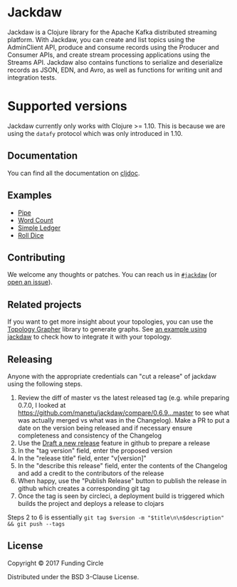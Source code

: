 # Jackdaw

Jackdaw is a Clojure library for the Apache Kafka distributed streaming platform. With Jackdaw, you can create and list topics using the AdminClient API, produce and consume records using the Producer and Consumer APIs, and create stream processing applications using the Streams API. Jackdaw also contains functions to serialize and deserialize records as JSON, EDN, and Avro, as well as functions for writing unit and integration tests.

# Supported versions

Jackdaw currently only works with Clojure >= 1.10.
This is because we are using the `datafy` protocol which was only introduced in 1.10.

## Documentation

You can find all the documentation on [cljdoc](https://cljdoc.org/d/fundingcircle/jackdaw).

## Examples

- [Pipe](https://github.com/manetu/jackdaw/tree/master/examples/pipe)
- [Word Count](https://github.com/manetu/jackdaw/tree/master/examples/word-count)
- [Simple Ledger](https://github.com/manetu/jackdaw/tree/master/examples/simple-ledger)
- [Roll Dice](https://github.com/manetu/jackdaw/tree/master/examples/rolldice)

## Contributing

We welcome any thoughts or patches. You can reach us in [`#jackdaw`](https://clojurians.slack.com/messages/CEA3C7UG0/) (or [open an issue](https://github.com/fundingcircle/jackdaw/issues)).

## Related projects

If you want to get more insight about your topologies, you can use the
[Topology Grapher](https://github.com/manetu/topology-grapher) library to generate graphs.
See [an example using jackdaw](https://github.com/manetu/topology-grapher/blob/master/sample_project/src/jackdaw_topology.clj) to check how to integrate it with your topology.

## Releasing

Anyone with the appropriate credentials can "cut a release" of jackdaw using the following steps.

 1. Review the diff of master vs the latest released tag (e.g. while preparing 0.7.0, I looked at https://github.com/manetu/jackdaw/compare/0.6.9...master to see what was actually merged vs what was in the Changelog). Make a PR to put a date on the version being released and if necessary ensure completeness and consistency of the Changelog
 2. Use the [Draft a new release](https://github.com/manetu/jackdaw/releases/new) feature in github to prepare a release
 3. In the "tag version" field, enter the proposed version
 4. In the "release title" field, enter "v[version]"
 5. In the "describe this release" field, enter the contents of the Changelog and add a credit to the contributors of the release
 6. When happy, use the "Publish Release" button to publish the release in github which creates a corresponding git tag
 7. Once the tag is seen by circleci, a deployment build is triggered which builds the project and deploys a release to clojars

Steps 2 to 6 is essentially `git tag $version -m "$title\n\n$description" && git push --tags`


## License

Copyright © 2017 Funding Circle

Distributed under the BSD 3-Clause License.
